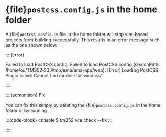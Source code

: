 # {file}`postcss.config.js` in the home folder

A {file}`postcss.config.js` file in the home folder will stop vite-based projects from building successfully.
This results in an error message such as the one shown below:

::::{error}

Failed to load PostCSS config: Failed to load PostCSS config (searchPath: /home/ou/TM352-23J/tmp/ema/ema-app/web): [Error] Loading PostCSS Plugin failed: Cannot find module 'tailwindcss'

::::

::::{admonition} Fix

You can fix this simply by deleting the {file}`postcss.config.js` in the home folder or by running

:::{code-block} console
$ tm352 vce check --fix
:::

::::
